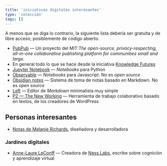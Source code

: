 ```yaml
---
title: 'iniciativas digitales interesantes'
type: 'colección'
tags: []
---
```


A menos que se diga lo contrario, la siguiente lista debería ser gratuita y de libre acceso, posiblemente de código abierto.
- [PubPub](https://www.pubpub.org/) — Un proyecto del MIT:*The open-source, privacy-respecting, all-in-one collaborative publishing platform for communities small and large.*
- En general todo lo que se hace desde la iniciativa [Knowledge Futures](https://www.knowledgefutures.org/)
- [Jupyter Notebook](https://jupyter.org/) — *Notebooks* para Python 
- [Observable](https://observablehq.com/) — *Notebooks* para Javascript. No es *open source*
- [Obsidian notes](https://obsidian.md/) — Sistema de toma de notas basado en Markdown. No es *open source*
- [Left](https://hundredrabbits.itch.io/left) — Editor de *Markdown* minimalista muy simple
- [P2 — The New Working](https://wordpress.com/p2/) — Herramienta de trabajo colaborativo basado en textos, de los creadores de WordPress

## Personas interesantes

- [Notas de Melanie Richards](https://highlights.melanie-richards.com), diseñadora y desarrolladora

### Jardines digitales

- [Anne-Laure LeConff](https://www.mentalnodes.com) — Creadora de [Ness Labs](https://nesslabs.com/), escribe sobre cognición y aprendizaje virtual 

